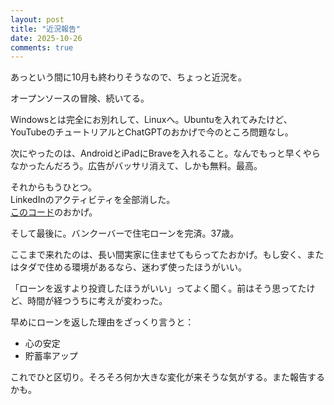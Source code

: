 ```yaml
---
layout: post
title: "近況報告"
date: 2025-10-26
comments: true
---
```


あっという間に10月も終わりそうなので、ちょっと近況を。

オープンソースの冒険、続いてる。

Windowsとは完全にお別れして、Linuxへ。Ubuntuを入れてみたけど、YouTubeのチュートリアルとChatGPTのおかげで今のところ問題なし。

次にやったのは、AndroidとiPadにBraveを入れること。なんでもっと早くやらなかったんだろう。広告がバッサリ消えて、しかも無料。最高。

それからもうひとつ。  
LinkedInのアクティビティを全部消した。  
<a href="https://github.com/onceiwasadev/delete-linkedin-activity" target="_blank" rel="noopener noreferrer">このコード</a>のおかげ。

そして最後に。バンクーバーで住宅ローンを完済。37歳。  

ここまで来れたのは、長い間実家に住ませてもらってたおかげ。もし安く、またはタダで住める環境があるなら、迷わず使ったほうがいい。

「ローンを返すより投資したほうがいい」ってよく聞く。前はそう思ってたけど、時間が経つうちに考えが変わった。

早めにローンを返した理由をざっくり言うと：

- 心の安定  
- 貯蓄率アップ

これでひと区切り。そろそろ何か大きな変化が来そうな気がする。また報告するかも。
